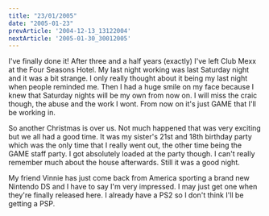 ```yaml
---
title: "23/01/2005"
date: "2005-01-23"
prevArticle: '2004-12-13_13122004'
nextArticle: '2005-01-30_30012005'
---
```

I've finally done it! After three and a half years (exactly) I've left Club Mexx at the Four Seasons Hotel. My last night working was last Saturday night and it was a bit strange. I only really thought about it being my last night when people reminded me. Then I had a huge smile on my face because I knew that Saturday nights will be my own from now on. I will miss the craic though, the abuse and the work I wont. From now on it's just GAME that I'll be working in.

So another Christmas is over us. Not much happened that was very exciting but we all had a good time. It was my sister's 21st and 18th birthday party which was the only time that I really went out, the other time being the GAME staff party. I got absolutely loaded at the party though. I can't really remember much about the house afterwards. Still it was a good night.

My friend Vinnie has just come back from America sporting a brand new Nintendo DS and I have to say I'm very impressed. I may just get one when they're finally released here. I already have a PS2 so I don't think I'll be getting a PSP.